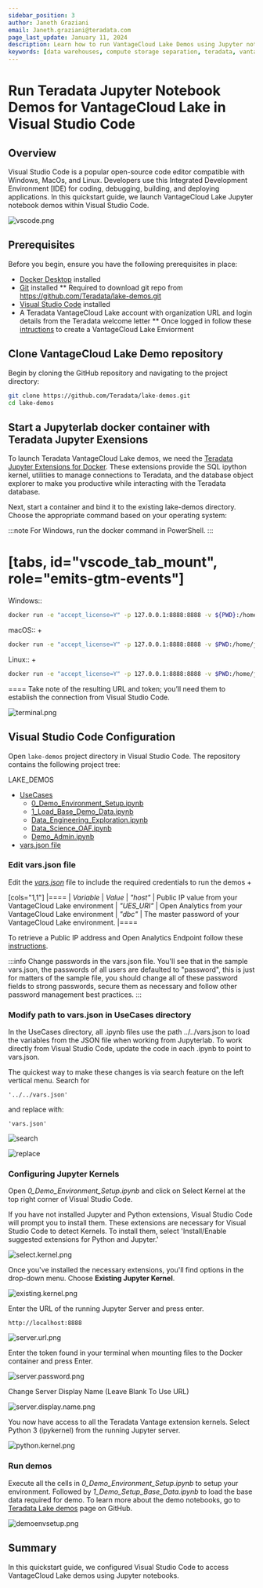 ```yaml
---
sidebar_position: 3
author: Janeth Graziani
email: Janeth.graziani@teradata.com
page_last_update: January 11, 2024
description: Learn how to run VantageCloud Lake Demos using Jupyter notebooks in Visual Studio Code. 
keywords: [data warehouses, compute storage separation, teradata, vantage, cloud data platform, business intelligence, enterprise analytics, jupyter, teradatasql, ipython-sql, teradatasqlalchemy, vantagecloud, vantagecloud lake, public internet, visual studio code, IDE, data analytics, data science]
---
```


# Run Teradata Jupyter Notebook Demos for VantageCloud Lake in Visual Studio Code

## Overview
Visual Studio Code is a popular open-source code editor compatible with Windows, MacOs, and Linux. Developers use this Integrated Development Environment [IDE) for coding, debugging, building, and deploying applications. In this quickstart guide, we launch VantageCloud Lake Jupyter notebook demos within Visual Studio Code. 

![vscode.png](./images/vantagecloud-lake-demos-visual-studio-code/vscode.png)

## Prerequisites
Before you begin, ensure you have the following prerequisites in place:

* [Docker Desktop](https://www.docker.com/products/docker-desktop) installed
* [Git](https://git-scm.com/book/en/v2/Getting-Started-Installing-Git) installed
** Required to download git repo from https://github.com/Teradata/lake-demos.git
* [Visual Studio Code](https://code.visualstudio.com/download) installed
* A Teradata VantageCloud Lake account with organization URL and login details from the Teradata welcome letter
** Once logged in follow these [intructions](https://quickstarts.teradata.com/getting-started-with-vantagecloud-lake.html#_create_an_environment) to create a VantageCloud Lake Enviorment

## Clone VantageCloud Lake Demo repository 
Begin by cloning the GitHub repository and navigating to the project directory:
``` bash
git clone https://github.com/Teradata/lake-demos.git
cd lake-demos
```
## Start a Jupyterlab docker container with Teradata Jupyter Exensions
To launch Teradata VantageCloud Lake demos, we need the [Teradata Jupyter Extensions for Docker](https://hub.docker.com/r/teradata/jupyterlab-extensions). These extensions provide the SQL ipython kernel, utilities to manage connections to Teradata, and the database object explorer to make you productive while interacting with the Teradata database.   

Next, start a container and bind it to the existing lake-demos directory. Choose the appropriate command based on your operating system: 

:::note
For Windows, run the docker command in PowerShell.
:::

[tabs, id="vscode_tab_mount", role="emits-gtm-events"]
====
Windows::


``` bash
docker run -e "accept_license=Y" -p 127.0.0.1:8888:8888 -v ${PWD}:/home/jovyan/JupyterLabRoot teradata/jupyterlab-extensions
```
macOS::
+
``` bash
docker run -e "accept_license=Y" -p 127.0.0.1:8888:8888 -v $PWD:/home/jovyan/JupyterLabRoot teradata/jupyterlab-extensions
```

Linux::
+
``` bash
docker run -e "accept_license=Y" -p 127.0.0.1:8888:8888 -v $PWD:/home/jovyan/JupyterLabRoot teradata/jupyterlab-extensions
```
====
Take note of the resulting URL and token; you’ll need them to establish the connection from Visual Studio Code.

![terminal.png](./images/vantagecloud-lake-demos-visual-studio-code/terminal.png)

## Visual Studio Code Configuration
Open `lake-demos` project directory in Visual Studio Code. The repository contains the following project tree: 

LAKE_DEMOS

* [UseCases](https://github.com/Teradata/lake-demos/tree/main/UseCases)
  * [0_Demo_Environment_Setup.ipynb](https://github.com/Teradata/lake-demos/blob/main/0_Demo_Environment_Setup.ipynb)
  * [1_Load_Base_Demo_Data.ipynb](https://github.com/Teradata/lake-demos/blob/main/1_Load_Base_Demo_Data.ipynb)
  * [Data_Engineering_Exploration.ipynb](https://github.com/Teradata/lake-demos/blob/main/Data_Engineering_Exploration.ipynb)
  * [Data_Science_OAF.ipynb](https://github.com/Teradata/lake-demos/blob/main/Data_Science_OAF.ipynb)
  * [Demo_Admin.ipynb](https://github.com/Teradata/lake-demos/blob/main/Demo_Admin.ipynb)
* [vars.json file](https://github.com/Teradata/lake-demos/blob/main/vars.json)

### Edit vars.json file 
Edit the *[vars.json](https://github.com/Teradata/lake-demos/blob/main/vars.json)* file to include the required credentials to run the demos +

[cols="1,1"]
|====
| *Variable* | *Value*
| *"host"* 
| Public IP value from your VantageCloud Lake environment
| *"UES_URI"* 
| Open Analytics from your VantageCloud Lake environment
| *"dbc"*
| The master password of your VantageCloud Lake environment.
|====

To retrieve a Public IP address and Open Analytics Endpoint follow these [instructions](https://quickstarts.teradata.com/vantagecloud-lake/vantagecloud-lake-demo-jupyter-docker.html).

:::info
Change passwords in the vars.json file. You'll see that in the sample vars.json, the passwords of all users are defaulted to "password", this is just for matters of the sample file, you should change all of these password fields to strong passwords, secure them as necessary and follow other password management best practices.
:::

### Modify path to vars.json in UseCases directory

In the UseCases directory, all .ipynb files use the path ../../vars.json to load the variables from the JSON file when working from Jupyterlab. To work directly from Visual Studio Code, update the code in each .ipynb to point to vars.json.

The quickest way to make these changes is via search feature on the left vertical  menu. Search for 

```
'../../vars.json'
```

and replace with:

```
'vars.json'
```

![search](./images/vantagecloud-lake-demos-visual-studio-code/search.png)

![replace](./images/vantagecloud-lake-demos-visual-studio-code/replace.png)

### Configuring Jupyter Kernels
Open *0_Demo_Environment_Setup.ipynb* and click on Select Kernel at the top right corner of Visual Studio Code. 

If you have not installed Jupyter and Python extensions, Visual Studio Code will prompt you to install them. These extensions are necessary for Visual Studio Code to detect Kernels. To install them, select 'Install/Enable suggested extensions for Python and Jupyter.'

![select.kernel.png](./images/vantagecloud-lake-demos-visual-studio-code/select.kernel.png)

Once you've installed the necessary extensions, you'll find options in the drop-down menu. Choose **Existing Jupyter Kernel**.

![existing.kernel.png](./images/vantagecloud-lake-demos-visual-studio-code/existing.kernel.png)

Enter the URL of the running Jupyter Server and press enter.
```
http://localhost:8888
```
![server.url.png](./images/vantagecloud-lake-demos-visual-studio-code/server.url.png)

Enter the token found in your terminal when mounting files to the Docker container and press Enter.

![server.password.png](./images/vantagecloud-lake-demos-visual-studio-code/server.password.png)

Change Server Display Name (Leave Blank To Use URL)

![server.display.name.png](./images/vantagecloud-lake-demos-visual-studio-code/server.display.name.png)

You now have access to all the Teradata Vantage extension kernels. Select Python 3 (ipykernel) from the running Jupyter server.

![python.kernel.png](./images/vantagecloud-lake-demos-visual-studio-code/python.kernel.png)

### Run demos
Execute all the cells in *0_Demo_Environment_Setup.ipynb* to setup your environment. Followed by *1_Demo_Setup_Base_Data.ipynb* to load the base data required for demo.
To learn more about the demo notebooks, go to [Teradata Lake demos](https://github.com/Teradata/lake-demos) page on GitHub.

![demoenvsetup.png](./images/vantagecloud-lake-demos-visual-studio-code/demoenvsetup.png)

## Summary 
In this quickstart guide, we configured Visual Studio Code to access VantageCloud Lake demos using Jupyter notebooks. 
